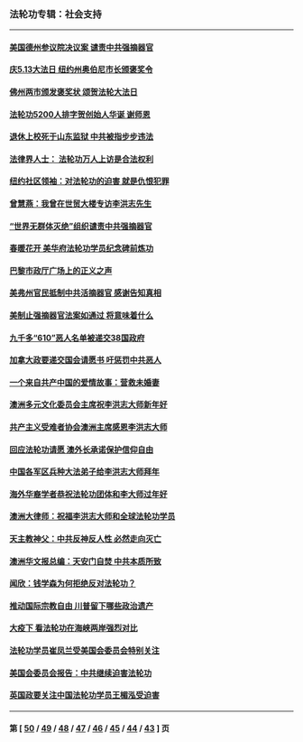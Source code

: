 ### 法轮功专辑：社会支持
---
#### [美国德州参议院决议案 谴责中共强摘器官](../../pages/nf4386/n12924452.md) 
#### [庆5.13大法日 纽约州奥伯尼市长颁褒奖令](../../pages/nf4386/n12921706.md) 
#### [佛州两市颁发褒奖状 颂贺法轮大法日](../../pages/nf4386/n12922678.md) 
#### [法轮功5200人排字贺创始人华诞 谢师恩](../../pages/nf4386/n12918251.md) 
#### [退休上校死于山东监狱 中共被指步步违法](../../pages/nf4386/n12914624.md) 
#### [法律界人士： 法轮功万人上访是合法权利](../../pages/nf4386/n12902232.md) 
#### [纽约社区领袖：对法轮功的迫害 就是仇恨犯罪](../../pages/nf4386/n12901973.md) 
#### [曾慧燕：我曾在世贸大楼专访李洪志先生](../../pages/nf4386/n12898729.md) 
#### [“世界无群体灭绝”组织谴责中共强摘器官](../../pages/nf4386/n12871807.md) 
#### [春暖花开 美华府法轮功学员纪念碑前炼功](../../pages/nf4386/n12873078.md) 
#### [巴黎市政厅广场上的正义之声](../../pages/nf4386/n12849786.md) 
#### [美弗州官民抵制中共活摘器官 感谢告知真相](../../pages/nf4386/n12828339.md) 
#### [美制止强摘器官法案如通过 将意味着什么](../../pages/nf4386/n12810955.md) 
#### [九千多“610”恶人名单被递交38国政府](../../pages/nf4386/n12793222.md) 
#### [加拿大政要递交国会请愿书 吁惩罚中共恶人](../../pages/nf4386/n12782626.md) 
#### [一个来自共产中国的爱情故事：营救未婚妻](../../pages/nf4386/n12778386.md) 
#### [澳洲多元文化委员会主席祝李洪志大师新年好](../../pages/nf4386/n12757957.md) 
#### [共产主义受难者协会澳洲主席感恩李洪志大师](../../pages/nf4386/n12756566.md) 
#### [回应法轮功请愿 澳外长承诺保护信仰自由](../../pages/nf4386/n12755077.md) 
#### [中国各军区兵种大法弟子给李洪志大师拜年](../../pages/nf4386/n12750047.md) 
#### [海外华裔学者恭祝法轮功团体和李大师过年好](../../pages/nf4386/n12748024.md) 
#### [澳洲大律师：祝福李洪志大师和全球法轮功学员](../../pages/nf4386/n12747212.md) 
#### [天主教神父：中共反神反人性 必然走向灭亡](../../pages/nf4386/n12730451.md) 
#### [澳洲华文报总编：天安门自焚 中共本质所致](../../pages/nf4386/n12720728.md) 
#### [闻欣：钱学森为何拒绝反对法轮功？](../../pages/nf4386/n12707407.md) 
#### [推动国际宗教自由  川普留下哪些政治遗产](../../pages/nf4386/n12701092.md) 
#### [大疫下 看法轮功在海峡两岸强烈对比](../../pages/nf4386/n12694195.md) 
#### [法轮功学员崔凤兰受美国会委员会特别关注](../../pages/nf4386/n12691235.md) 
#### [美国会委员会报告：中共继续迫害法轮功](../../pages/nf4386/n12688896.md) 
#### [英国政要关注中国法轮功学员王楣泓受迫害](../../pages/nf4386/n12646757.md) 

---
#### 第 [ [50](./50.md) / [49](./49.md) / [48](./48.md) / [47](./47.md) / [46](./46.md) / [45](./45.md) / [44](./44.md) / [43](./43.md) ] 页

